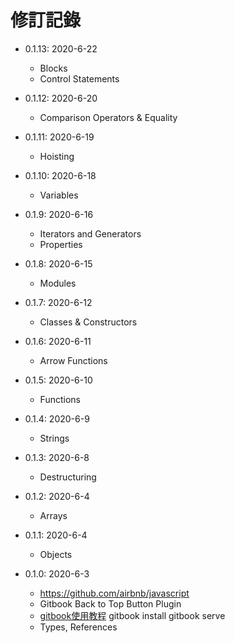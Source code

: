 # 修訂記錄

* 0.1.13: 2020-6-22
  * Blocks
  * Control Statements

* 0.1.12: 2020-6-20
  * Comparison Operators & Equality

* 0.1.11: 2020-6-19
  * Hoisting

* 0.1.10: 2020-6-18
  * Variables

* 0.1.9: 2020-6-16
  * Iterators and Generators
  * Properties
  
* 0.1.8: 2020-6-15
  * Modules

* 0.1.7: 2020-6-12
  * Classes & Constructors

* 0.1.6: 2020-6-11
  * Arrow Functions

* 0.1.5: 2020-6-10
  * Functions

* 0.1.4: 2020-6-9
  * Strings

* 0.1.3: 2020-6-8
  * Destructuring

* 0.1.2: 2020-6-4
  * Arrays

* 0.1.1: 2020-6-4
  * Objects

* 0.1.0: 2020-6-3
  * https://github.com/airbnb/javascript
  * Gitbook Back to Top Button Plugin
  * [gitbook使用教程](https://segmentfault.com/a/1190000017960359) gitbook install  gitbook serve
  * Types, References
